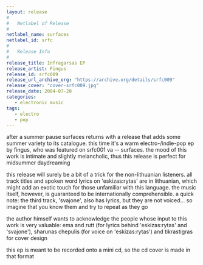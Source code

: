 ```yaml
---
layout: release
#
#   Netlabel of Release
#
netlabel_name: surfaces
netlabel_id: srfc
#
#   Release Info
#
release_title: Infragarsas EP
release_artist: Fingus
release_id: srfc009
release_url_archive_org: "https://archive.org/details/srfc009"
release_cover: "cover-srfc009.jpg"
release_date: 2004-07-20
categories:
   - electronic music
tags:
   - electro
   - pop
---
```

after a summer pause surfaces returns with a release that adds some summer variety to its catalogue. this time it's a warm electro-/indie-pop ep by fingus, who was featured on srfc001 va -- surfaces. the mood of this work is intimate and slightly melancholic, thus this release is perfect for midsummer daydreaming

this release will surely be a bit of a trick for the non-lithuanian listeners. all track titles and spoken word lyrics on 'eskizas:rytas' are in lithuanian, which might add an exotic touch for those unfamiliar with this language. the music itself, however, is guaranteed to be internationally comprehensible. a quick note: the third track, 'svajone', also has lyrics, but they are not voiced... so imagine that you know them and try to repeat as they go

the author himself wants to acknowledge the people whose input to this work is very valuable: ema and rutt (for lyrics behind 'eskizas:rytas' and 'svajone'), sharunas chepulis (for voice on 'eskizas:rytas') and tikrastigras for cover design

this ep is meant to be recorded onto a mini cd, so the cd cover is made in that format

